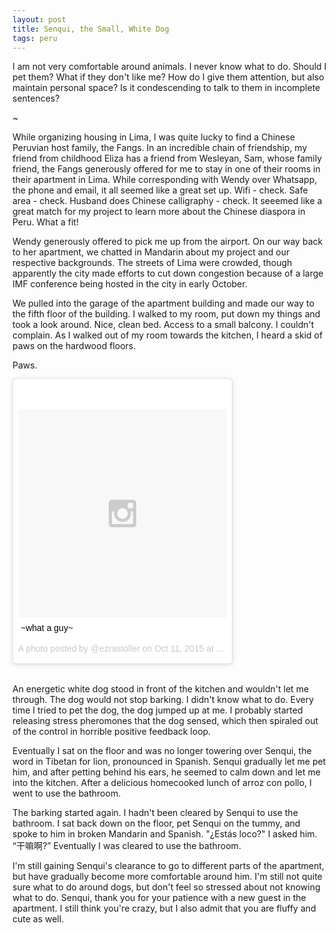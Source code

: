 ```yaml
---
layout: post
title: Senqui, the Small, White Dog
tags: peru
---
```


I am not very comfortable around animals. I never know what to do. Should I pet them? What if they don't like me? How do I give them attention, but also maintain personal space? Is it condescending to talk to them in incomplete sentences?

~

While organizing housing in Lima, I was quite lucky to find a Chinese Peruvian host family, the Fangs. In an incredible chain of friendship, my friend from childhood Eliza has a friend from Wesleyan, Sam, whose family friend, the Fangs generously offered for me to stay in one of their rooms in their apartment in Lima. While corresponding with Wendy over Whatsapp, the phone and email, it all seemed like a great set up. Wifi - check. Safe area - check. Husband does Chinese calligraphy - check. It seeemed like a great match for my project to learn more about the Chinese diaspora in Peru. What a fit!

Wendy generously offered to pick me up from the airport. On our way back to her apartment, we chatted in Mandarin about my project and our respective backgrounds. The streets of Lima were crowded, though apparently the city made efforts to cut down congestion because of a large IMF conference being hosted in the city in early October.

We pulled into the garage of the apartment building and made our way to the fifth floor of the building. I walked to my room, put down my things and took a look around. Nice, clean bed. Access to a small balcony. I couldn't complain. As I walked out of my room towards the kitchen, I heard a skid of paws on the hardwood floors.

Paws.

<blockquote class="instagram-media" data-instgrm-captioned data-instgrm-version="5" style=" background:#FFF; border:0; border-radius:3px; box-shadow:0 0 1px 0 rgba(0,0,0,0.5),0 1px 10px 0 rgba(0,0,0,0.15); margin: 1px; max-width:350px; padding:0; width:99.375%; width:-webkit-calc(100% - 2px); width:calc(100% - 2px);"><div style="padding:8px;"> <div style=" background:#F8F8F8; line-height:0; margin-top:40px; padding:50.0% 0; text-align:center; width:100%;"> <div style=" background:url(data:image/png;base64,iVBORw0KGgoAAAANSUhEUgAAACwAAAAsCAMAAAApWqozAAAAGFBMVEUiIiI9PT0eHh4gIB4hIBkcHBwcHBwcHBydr+JQAAAACHRSTlMABA4YHyQsM5jtaMwAAADfSURBVDjL7ZVBEgMhCAQBAf//42xcNbpAqakcM0ftUmFAAIBE81IqBJdS3lS6zs3bIpB9WED3YYXFPmHRfT8sgyrCP1x8uEUxLMzNWElFOYCV6mHWWwMzdPEKHlhLw7NWJqkHc4uIZphavDzA2JPzUDsBZziNae2S6owH8xPmX8G7zzgKEOPUoYHvGz1TBCxMkd3kwNVbU0gKHkx+iZILf77IofhrY1nYFnB/lQPb79drWOyJVa/DAvg9B/rLB4cC+Nqgdz/TvBbBnr6GBReqn/nRmDgaQEej7WhonozjF+Y2I/fZou/qAAAAAElFTkSuQmCC); display:block; height:44px; margin:0 auto -44px; position:relative; top:-22px; width:44px;"></div></div> <p style=" margin:8px 0 0 0; padding:0 4px;"> <a href="https://instagram.com/p/8tpdHuiydA/" style=" color:#000; font-family:Arial,sans-serif; font-size:14px; font-style:normal; font-weight:normal; line-height:17px; text-decoration:none; word-wrap:break-word;" target="_blank">~what a guy~</a></p> <p style=" color:#c9c8cd; font-family:Arial,sans-serif; font-size:14px; line-height:17px; margin-bottom:0; margin-top:8px; overflow:hidden; padding:8px 0 7px; text-align:center; text-overflow:ellipsis; white-space:nowrap;">A photo posted by @ezrastoller on <time style=" font-family:Arial,sans-serif; font-size:14px; line-height:17px;" datetime="2015-10-11T21:58:44+00:00">Oct 11, 2015 at 2:58pm PDT</time></p></div></blockquote>
<script async defer src="//platform.instagram.com/en_US/embeds.js"></script>
<br>



An energetic white dog stood in front of the kitchen and wouldn't let me through. The dog would not stop barking. I didn't know what to do. Every time I tried to pet the dog, the dog jumped up at me. I probably started releasing stress pheromones that the dog sensed, which then spiraled out of the control in horrible positive feedback loop. 

Eventually I sat on the floor and was no longer towering over Senqui, the word in Tibetan for lion, pronounced in Spanish. Senqui gradually let me pet him, and after petting behind his ears, he seemed to calm down and let me into the kitchen. After a delicious homecooked lunch of arroz con pollo, I went to use the bathroom. 

The barking started again. I hadn't been cleared by Senqui to use the bathroom. I sat back down on the floor, pet Senqui on the tummy, and spoke to him in broken Mandarin and Spanish. "¿Estás loco?" I asked him. “干嘛啊?” Eventually I was cleared to use the bathroom. 

I'm still gaining Senqui's clearance to go to different parts of the apartment, but have gradually become more comfortable around him. I'm still not quite sure what to do around dogs, but don't feel so stressed about not knowing what to do. Senqui, thank you for your patience with a new guest in the apartment. I still think you're crazy, but I also admit that you are fluffy and cute as well. 

